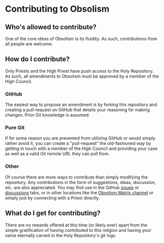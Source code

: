 # Contributing to Obsolism

## Who's allowed to contribute?

One of the core ideas of Obsolism is its fluidity. As such, contributions from
all people are welcome.

## How do I contribute?

Only Priests and the High Priest have push access to the Holy Repository. As
such, all amendments to Obsolism must be approved by a member of the High
Council.

### GitHub

The easiest way to propose an amendment is by forking this repository and
creating a pull-request on GitHub that details your reasoning for making
changes. Prior Git knowledge is assumed.

### Pure Git

If for some reason you are prevented from utilizing GitHub or would simply
rather avoid it, you can create a "pull-request" the old-fashioned way by
getting in touch with a member of the High Council and providing your case as
well as a valid Git remote URL they can pull from.

### Other

Of course there are more ways to contribute than simply modifying the
repository. Any contributions in the form of suggestions, ideas, discussion,
etc. are also appreciated. You may find use in the GitHub 
[issues](https://github.com/obsolism/obsolism/issues) or
[discussions](https://github.com/obsolism/obsolism/discussions) tabs, or in
other locations like the 
[Obsolism Matrix channel](https://matrix.to/#/#obsolism:matrix.org) or simply
just by connecting with a Priest directly.

## What do I get for contributing?

There are no rewards offered at this time (or likely ever) apart from the simple
gratification of having contributed to this religion and having your name
eternally carved in the Holy Repository's git logs.
